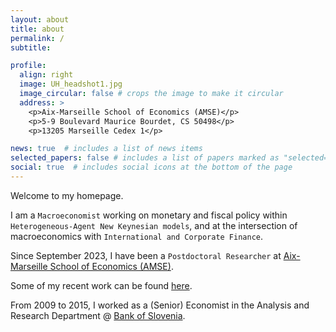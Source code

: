 ```yaml
---
layout: about
title: about
permalink: /
subtitle:

profile:
  align: right
  image: UH_headshot1.jpg
  image_circular: false # crops the image to make it circular
  address: >
    <p>Aix-Marseille School of Economics (AMSE)</p>
    <p>5-9 Boulevard Maurice Bourdet, CS 50498</p>
    <p>13205 Marseille Cedex 1</p>

news: true  # includes a list of news items
selected_papers: false # includes a list of papers marked as "selected={true}"
social: true  # includes social icons at the bottom of the page
---
```


Welcome to my homepage. 

I am a `Macroeconomist` working on monetary and fiscal policy within `Heterogeneous-Agent New Keynesian models`, and at the intersection of macroeconomics with `International and Corporate Finance`. 

Since September 2023, I have been  a `Postdoctoral Researcher` at [Aix-Marseille School of Economics (AMSE)](https://www.amse-aixmarseille.fr/en). 
 
Some of my recent work can be found [here](/publications/).

From 2009 to 2015, I worked as a (Senior) Economist in the Analysis and Research Department @ [Bank of Slovenia](https://www.bsi.si/en).
